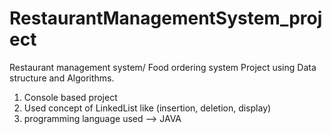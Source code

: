 # RestaurantManagementSystem_project
Restaurant management system/ Food ordering system Project using  Data structure and Algorithms.

1. Console based project
2. Used concept of LinkedList like (insertion, deletion, display)
3. programming language used --> JAVA
